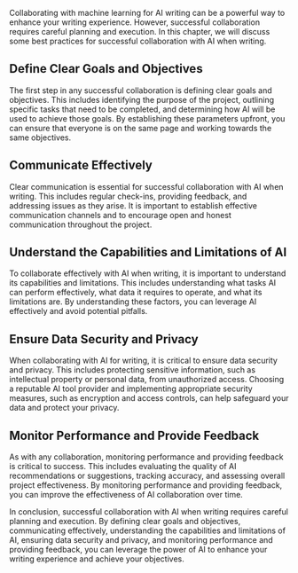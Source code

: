 
Collaborating with machine learning for AI writing can be a powerful way to enhance your writing experience. However, successful collaboration requires careful planning and execution. In this chapter, we will discuss some best practices for successful collaboration with AI when writing.

Define Clear Goals and Objectives
---------------------------------

The first step in any successful collaboration is defining clear goals and objectives. This includes identifying the purpose of the project, outlining specific tasks that need to be completed, and determining how AI will be used to achieve those goals. By establishing these parameters upfront, you can ensure that everyone is on the same page and working towards the same objectives.

Communicate Effectively
-----------------------

Clear communication is essential for successful collaboration with AI when writing. This includes regular check-ins, providing feedback, and addressing issues as they arise. It is important to establish effective communication channels and to encourage open and honest communication throughout the project.

Understand the Capabilities and Limitations of AI
-------------------------------------------------

To collaborate effectively with AI when writing, it is important to understand its capabilities and limitations. This includes understanding what tasks AI can perform effectively, what data it requires to operate, and what its limitations are. By understanding these factors, you can leverage AI effectively and avoid potential pitfalls.

Ensure Data Security and Privacy
--------------------------------

When collaborating with AI for writing, it is critical to ensure data security and privacy. This includes protecting sensitive information, such as intellectual property or personal data, from unauthorized access. Choosing a reputable AI tool provider and implementing appropriate security measures, such as encryption and access controls, can help safeguard your data and protect your privacy.

Monitor Performance and Provide Feedback
----------------------------------------

As with any collaboration, monitoring performance and providing feedback is critical to success. This includes evaluating the quality of AI recommendations or suggestions, tracking accuracy, and assessing overall project effectiveness. By monitoring performance and providing feedback, you can improve the effectiveness of AI collaboration over time.

In conclusion, successful collaboration with AI when writing requires careful planning and execution. By defining clear goals and objectives, communicating effectively, understanding the capabilities and limitations of AI, ensuring data security and privacy, and monitoring performance and providing feedback, you can leverage the power of AI to enhance your writing experience and achieve your objectives.
